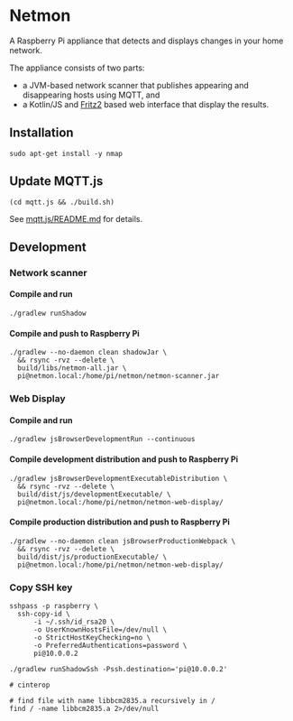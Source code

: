 # Netmon

A Raspberry Pi appliance that detects and displays changes in your home network.

The appliance consists of two parts:

- a JVM-based network scanner that publishes appearing and disappearing hosts using MQTT, and
- a Kotlin/JS and [Fritz2](https://github.com/jwstegemann/fritz2) based web interface that display the results.

## Installation

```shell
sudo apt-get install -y nmap
```

## Update MQTT.js

```shell
(cd mqtt.js && ./build.sh)
```

See [mqtt.js/README.md](mqtt.js/README.md) for details.

## Development

### Network scanner

#### Compile and run

```shell
./gradlew runShadow
```

#### Compile and push to Raspberry Pi

```shell
./gradlew --no-daemon clean shadowJar \
  && rsync -rvz --delete \
  build/libs/netmon-all.jar \
  pi@netmon.local:/home/pi/netmon/netmon-scanner.jar
```

### Web Display

#### Compile and run

```shell
./gradlew jsBrowserDevelopmentRun --continuous
```

#### Compile development distribution and push to Raspberry Pi

```shell
./gradlew jsBrowserDevelopmentExecutableDistribution \
  && rsync -rvz --delete \
  build/dist/js/developmentExecutable/ \
  pi@netmon.local:/home/pi/netmon/netmon-web-display/
```

#### Compile production distribution and push to Raspberry Pi

```shell
./gradlew --no-daemon clean jsBrowserProductionWebpack \
  && rsync -rvz --delete \
  build/dist/js/productionExecutable/ \
  pi@netmon.local:/home/pi/netmon/netmon-web-display/
```

### Copy SSH key

```shell
sshpass -p raspberry \
  ssh-copy-id \
      -i ~/.ssh/id_rsa20 \
      -o UserKnownHostsFile=/dev/null \
      -o StrictHostKeyChecking=no \
      -o PreferredAuthentications=password \
      pi@10.0.0.2
```

```shell
./gradlew runShadowSsh -Pssh.destination='pi@10.0.0.2'
```

```shell
# cinterop

# find file with name libbcm2835.a recursively in /
find / -name libbcm2835.a 2>/dev/null
```

[kotlin-native-raspberry-1]: https://zone84.tech/programming/kotlin-native-and-raspberry-pi-pt-1-build-script/
